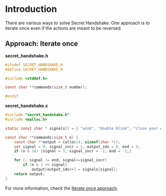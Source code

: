 # Introduction

There are various ways to solve Secret Handshake.
One approach is to iterate once even if the actions are meant to be reversed.

## Approach: Iterate once

**secret_handshake.h**

```c
#ifndef SECRET_HANDSHAKE_H
#define SECRET_HANDSHAKE_H

#include <stddef.h>

const char **commands(size_t number);

#endif
```

**secret_handshake.c**

```c
#include "secret_handshake.h"
#include <malloc.h>

static const char * signals[] = { "wink", "double blink", "close your eyes", "jump" };

const char **commands(size_t n) {
    const char **output = calloc(4, sizeof(char *));
    int signal = 0, signal_incr = 1, output_idx = 0, end = 4;
    if (n & 16) {signal = 3; signal_incr = -1; end = -1;}

    for (; signal != end; signal+=signal_incr)
        if (n & 1 << signal)
            output[output_idx++] = signals[signal];
    return output;
}
```

For more information, check the [Iterate once approach][approach-iterate-once].

[approach-iterate-once]: https://exercism.org/tracks/c/exercises/secret-handshake/approaches/iterate-once
